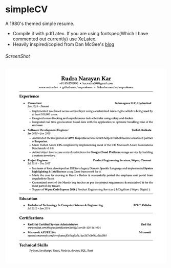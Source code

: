 # simpleCV
A 1980's themed simple resume.

- Compile it with pdfLatex. If you are using fontspec(Which I have commented out currently) use XeLatex.
- Heavily inspired/copied from Dan McGee's [blog](https://www.toofishes.net/blog/why-i-do-my-resume-latex/)

###### ScreenShot

<kbd>
  <img src="resume.png">  
</kbd>
